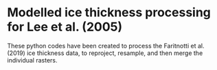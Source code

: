 # Modelled ice thickness processing for Lee et al. (2005)
These python codes have been created to process the Faritnotti et al. (2019) ice thickness data, to reproject, resample, and then merge the individual rasters.
